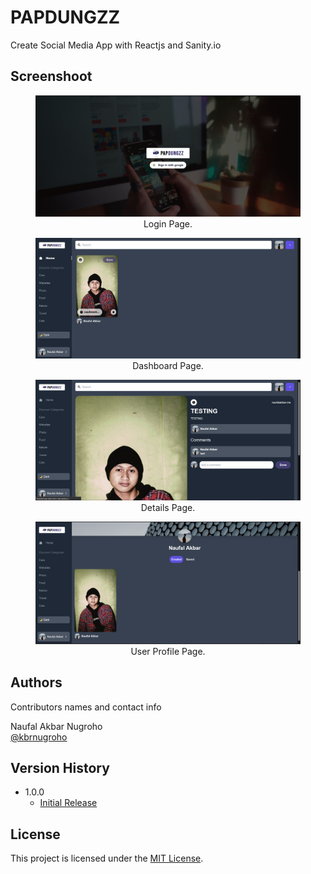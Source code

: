 # PAPDUNGZZ

Create Social Media App with Reactjs and Sanity.io

## Screenshoot

<figure>
    <img src="./screenshoots/login.png" alt="Login Page" />
    <center>
        <figcaption>Login Page.</figcaption>
    </center>
</figure>

<figure>
    <img src="./screenshoots/dashboard.png" alt="Dashboard Page" />
    <center>
        <figcaption>Dashboard Page.</figcaption>
    </center>
</figure>

<figure>
    <img src="./screenshoots/details.png" alt="Details Page" />
    <center>
        <figcaption>Details Page.</figcaption>
    </center>
</figure>

<figure>
    <img src="./screenshoots/user.png" alt="User Profile Page" />
    <center>
        <figcaption>User Profile Page.</figcaption>
    </center>
</figure>

## Authors

Contributors names and contact info

Naufal Akbar Nugroho  
[@kbrnugroho](https://instagram.com/kbrnugroho)

## Version History

- 1.0.0
  - [Initial Release](CHANGELOG.md)

## License

This project is licensed under the [MIT License](LICENSE).
